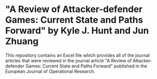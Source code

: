 # "A Review of Attacker-defender Games: Current State and Paths Forward" by Kyle J. Hunt and Jun Zhuang
This repository contains an Excel file which provides all of the journal articles that were reviewed in the journal article "A Review of Attacker-defender Games: Current State and Paths Forward" published in the European Journal of Operational Research.
